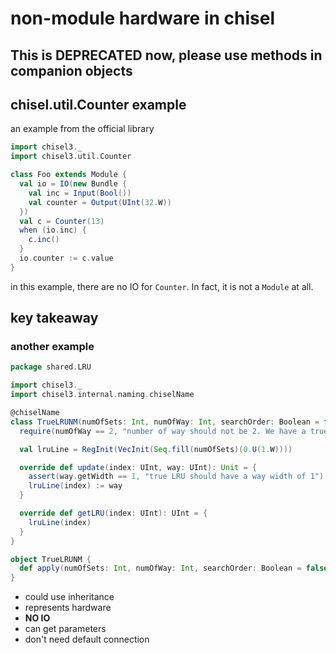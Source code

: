 # non-module hardware in chisel

## This is **DEPRECATED** now, please use methods in companion objects

## chisel.util.Counter example
an example from the official library
```scala
import chisel3._
import chisel3.util.Counter

class Foo extends Module {
  val io = IO(new Bundle {
    val inc = Input(Bool())
    val counter = Output(UInt(32.W))
  })
  val c = Counter(13)
  when (io.inc) { 
    c.inc()
  }
  io.counter := c.value
}
```
in this example, there are no IO for `Counter`. In fact, it is not a `Module` at all.

## key takeaway
### another example
```scala
package shared.LRU

import chisel3._
import chisel3.internal.naming.chiselName

@chiselName
class TrueLRUNM(numOfSets: Int, numOfWay: Int, searchOrder: Boolean = false) extends BaseLRUNM(numOfSets, numOfWay, searchOrder) {
  require(numOfWay == 2, "number of way should not be 2. We have a true LRU for 2")

  val lruLine = RegInit(VecInit(Seq.fill(numOfSets)(0.U(1.W))))

  override def update(index: UInt, way: UInt): Unit = {
    assert(way.getWidth == 1, "true LRU should have a way width of 1")
    lruLine(index) := way
  }

  override def getLRU(index: UInt): UInt = {
    lruLine(index)
  }
}

object TrueLRUNM {
  def apply(numOfSets: Int, numOfWay: Int, searchOrder: Boolean = false): TrueLRUNM = new TrueLRUNM(numOfSets, numOfWay, searchOrder)
}
```
- could use inheritance
- represents hardware
- **NO IO**
- can get parameters
- don't need default connection
